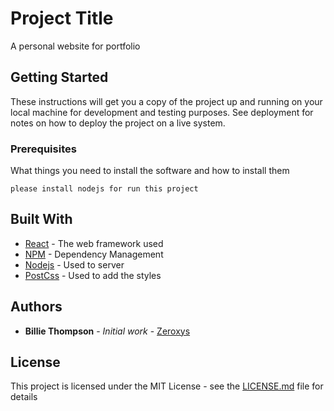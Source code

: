 # Project Title

A personal website for portfolio

## Getting Started

These instructions will get you a copy of the project up and running on your local machine for development and testing purposes. See deployment for notes on how to deploy the project on a live system.

### Prerequisites

What things you need to install the software and how to install them

```
please install nodejs for run this project
```
## Built With

* [React](http://www.dropwizard.io/1.0.2/docs/) - The web framework used
* [NPM](https://maven.apache.org/) - Dependency Management
* [Nodejs](https://rometools.github.io/rome/) - Used to server
* [PostCss](https://rometools.github.io/rome/) - Used to add the styles

## Authors

* **Billie Thompson** - *Initial work* - [Zeroxys](https://github.com/zeroxys)

## License

This project is licensed under the MIT License - see the [LICENSE.md](LICENSE.md) file for details